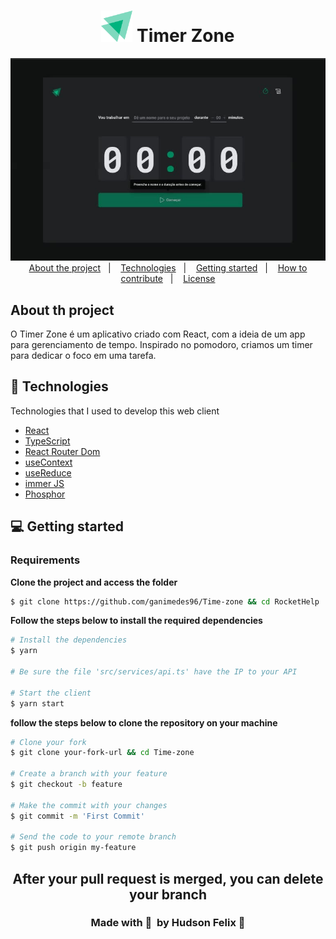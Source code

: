 <h1 align="center">
    <img alt="Timer zone" title="timer zone" src="src/assets/Logo.svg" width="50px" />
    Timer Zone
</h1>

<div align="center">
    <img alt="Timer-zone"  src="src/assets/timer.jpg" width="850px"/>
</div>

<div align="center">
  <a href="#-about-the-project">About the project</a>&nbsp;&nbsp;&nbsp;|&nbsp;&nbsp;&nbsp;
  <a href="#-technologies">Technologies</a>&nbsp;&nbsp;&nbsp;|&nbsp;&nbsp;&nbsp;
  <a href="#-getting-started">Getting started</a>&nbsp;&nbsp;&nbsp;|&nbsp;&nbsp;&nbsp;
  <a href="#-how-to-contribute">How to contribute</a>&nbsp;&nbsp;&nbsp;|&nbsp;&nbsp;&nbsp;
  <a href="#-license">License</a>
</div>

<h2 >
	About th project
</h2>

<p>O Timer Zone é um aplicativo criado com React, com a ideia de um app para gerenciamento de tempo. Inspirado no pomodoro, criamos um timer para dedicar o foco em uma tarefa. </p>

## 🚀 Technologies

Technologies that I used to develop this web client

- [React]([https://reactnative.dev](https://reactjs.org))
- [TypeScript](https://www.typescriptlang.org/)
- [React Router Dom](https://reactrouter.com/en/main)
- [useContext](https://reactjs.org/docs/context.html)
- [useReduce](https://reactjs.org/docs/hooks-reference.html#usereducer)
- [immer JS](https://github.com/immerjs/immer)
- [Phosphor](https://phosphoricons.com)

## 💻 Getting started

### Requirements

**Clone the project and access the folder**

```bash
$ git clone https://github.com/ganimedes96/Time-zone && cd RocketHelp
```

**Follow the steps below to install the required dependencies**

```bash
# Install the dependencies
$ yarn

# Be sure the file 'src/services/api.ts' have the IP to your API

# Start the client
$ yarn start
```


**follow the steps below to clone the repository on your machine**

```bash
# Clone your fork
$ git clone your-fork-url && cd Time-zone

# Create a branch with your feature
$ git checkout -b feature

# Make the commit with your changes
$ git commit -m 'First Commit'

# Send the code to your remote branch
$ git push origin my-feature
```
<h2 align="center">
After your pull request is merged, you can delete your branch
	
</h2>

<h3 align='center'>
    Made with 💜 &nbsp;by Hudson Felix 👋 
	
</h3>
